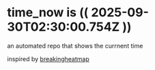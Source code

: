 # time_now is (( 2025-09-30T02:30:00.754Z ))

an automated repo that shows the currnent time

inspired by [breakingheatmap](https://github.com/breakingheatmap/breakingheatmap)